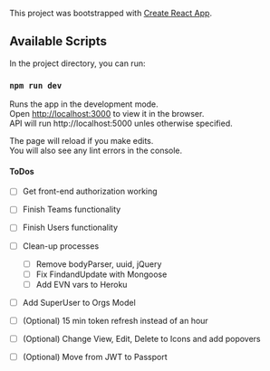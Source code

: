 This project was bootstrapped with [Create React App](https://github.com/facebook/create-react-app).

## Available Scripts

In the project directory, you can run:

### `npm run dev`

Runs the app in the development mode.<br />
Open [http://localhost:3000](http://localhost:3000) to view it in the browser.<br />
API will run http://localhost:5000 unles otherwise specified.

The page will reload if you make edits.<br />
You will also see any lint errors in the console.

#### ToDos
- [ ] Get front-end authorization working<br />
- [ ] Finish Teams functionality<br />
- [ ] Finish Users functionality<br />
- [ ] Clean-up processes<br />
  - [ ] Remove bodyParser, uuid, jQuery<br />
  - [ ] Fix FindandUpdate with Mongoose<br />
  - [ ] Add EVN vars to Heroku<br />
- [ ] Add SuperUser to Orgs Model<br />
- [ ] \(Optional) 15 min token refresh instead of an hour<br />
- [ ] \(Optional) Change View, Edit, Delete to Icons and add popovers<br />
- [ ] \(Optional) Move from JWT to Passport<br />




 
